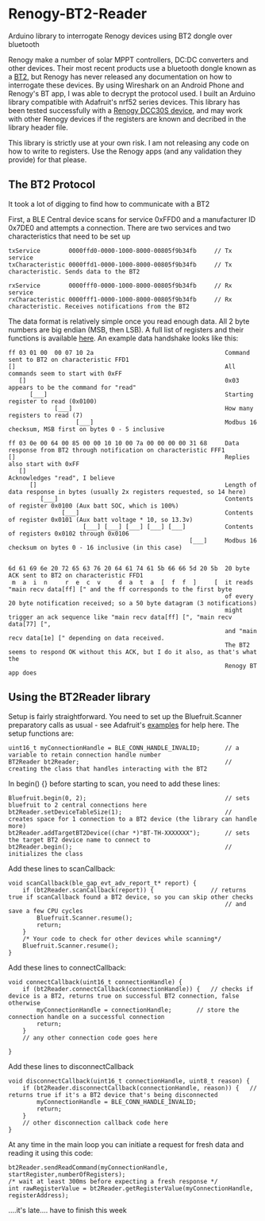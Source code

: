 # Renogy-BT2-Reader
Arduino library to interrogate Renogy devices using BT2 dongle over bluetooth

Renogy make a number of solar MPPT controllers, DC:DC converters and other devices.   Their most recent products use a bluetooth dongle known as a [BT2](https://www.renogy.com/bt-2-bluetooth-module/), but Renogy has never released any documentation on how to interrogate these devices.  By using Wireshark on an Android Phone and Renogy's BT app, I was able to decrypt the protocol used.  I built an Arduino library compatible with Adafruit's nrf52 series devices.  This library has been tested successfully with a [Renogy DCC30S device](https://www.renogy.com/dcc30s-12v-30a-dual-input-dc-dc-on-board-battery-charger-with-mppt/), and may work with other Renogy devices if the registers are known and decribed in the library header file.

This library is strictly use at your own risk.  I am not releasing any code on how to write to registers.  Use the Renogy apps (and any validation they provide) for that please.


## The BT2 Protocol
It took a lot of digging to find how to communicate with a BT2

First, a BLE Central device scans for service 0xFFD0 and a manufacturer ID 0x7DE0 and attempts a connection.   There are two services and two characteristics that need to be set up
```
txService        0000ffd0-0000-1000-8000-00805f9b34fb     // Tx service
txCharacteristic 0000ffd1-0000-1000-8000-00805f9b34fb     // Tx characteristic. Sends data to the BT2

rxService        0000fff0-0000-1000-8000-00805f9b34fb     // Rx service
rxCharacteristic 0000fff1-0000-1000-8000-00805f9b34fb     // Rx characteristic. Receives notifications from the BT2
```
The data format is relatively simple once you read enough data.  All 2 byte numbers are big endian (MSB, then LSB).  A full list of registers and their functions is available [here](/resources).  An example data handshake looks like this:
```
ff 03 01 00  00 07 10 2a                                     Command sent to BT2 on characteristic FFD1
[]                                                           All commands seem to start with 0xFF
   []                                                        0x03 appears to be the command for "read"
      [___]                                                  Starting register to read (0x0100)
             [___]                                           How many registers to read (7)
                   [___]                                     Modbus 16 checksum, MSB first on bytes 0 - 5 inclusive

ff 03 0e 00 64 00 85 00 00 10 10 00 7a 00 00 00 00 31 68     Data response from BT2 through notification on characteristic FFF1
[]                                                           Replies also start with 0xFF
   []                                                        Acknowledges "read", I believe
      []                                                     Length of data response in bytes (usually 2x registers requested, so 14 here)
         [___]                                               Contents of register 0x0100 (Aux batt SOC, which is 100%)
               [___]                                         Contents of register 0x0101 (Aux batt voltage * 10, so 13.3v)
                     [___] [___] [___] [___] [___]           Contents of registers 0x0102 through 0x0106
                                                   [___]     Modbus 16 checksum on bytes 0 - 16 inclusive (in this case)


6d 61 69 6e 20 72 65 63 76 20 64 61 74 61 5b 66 66 5d 20 5b  20 byte ACK sent to BT2 on characteristic FFD1
 m  a  i  n     r  e  c  v     d  a  t  a  [  f  f  ]     [  it reads "main recv data[ff] [" and the ff corresponds to the first byte
                                                             of every 20 byte notification received; so a 50 byte datagram (3 notifications)
                                                             might trigger an ack sequence like "main recv data[ff] [", "main recv data[77] [",
                                                             and "main recv data[1e] [" depending on data received.  
                                                             The BT2 seems to respond OK without this ACK, but I do it also, as that's what the
                                                             Renogy BT app does
```

## Using the BT2Reader library
Setup is fairly straightforward.  You need to set up the Bluefruit.Scanner preparatory calls as usual - see Adafruit's [examples](https://github.com/adafruit/Adafruit_nRF52_Arduino/blob/master/libraries/Bluefruit52Lib/examples/Central/central_scan/central_scan.ino) for help here.  The setup functions are:
```
uint16_t myConnectionHandle = BLE_CONN_HANDLE_INVALID;       // a variable to retain connection handle number
BT2Reader bt2Reader;                                         // creating the class that handles interacting with the BT2
```
In begin() {} before starting to scan, you need to add these lines:
```
Bluefruit.begin(0, 2);                                       // sets bluefruit to 2 central connections here
bt2Reader.setDeviceTableSize(1);                             // creates space for 1 connection to a BT2 device (the library can handle more)
bt2Reader.addTargetBT2Device((char *)"BT-TH-XXXXXXX");       // sets the target BT2 device name to connect to
bt2Reader.begin();                                           // initializes the class
```
Add these lines to scanCallback:
```
void scanCallback(ble_gap_evt_adv_report_t* report) {
	if (bt2Reader.scanCallback(report)) {                // returns true if scanCallback found a BT2 device, so you can skip other checks
                                                             // and save a few CPU cycles
		Bluefruit.Scanner.resume();
		return;
	}
	/* Your code to check for other devices while scanning*/
	Bluefruit.Scanner.resume();
}
```
Add these lines to connectCallback:
```
void connectCallback(uint16_t connectionHandle) {
	if (bt2Reader.connectCallback(connectionHandle)) {   // checks if device is a BT2, returns true on successful BT2 connection, false otherwise
		myConnectionHandle = connectionHandle;       // store the connection handle on a successful connection
		return;
	}
	// any other connection code goes here

}
```
Add these lines to disconnectCallback
```
void disconnectCallback(uint16_t connectionHandle, uint8_t reason) {
	if (bt2Reader.disconnectCallback(connectionHandle, reason)) {	// returns true if it's a BT2 device that's being disconnected
		myConnectionHandle = BLE_CONN_HANDLE_INVALID;
		return;
	}
	// other disconnection callback code here
}
```
At any time in the main loop you can initiate a request for fresh data and reading it using this code:
```
bt2Reader.sendReadCommand(myConnectionHandle, startRegister,numberOfRegisters);
/* wait at least 300ms before expecting a fresh response */
int rawRegisterValue = bt2Reader.getRegisterValue(myConnectionHandle, registerAddress);
```

....it's late.... have to finish this week


